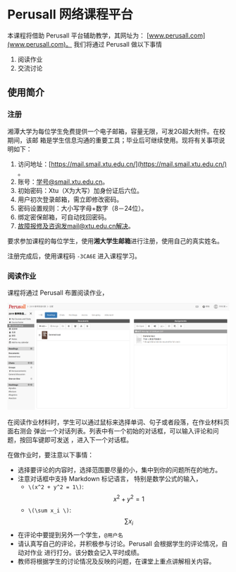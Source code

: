 # Perusall 网络课程平台

本课程将借助 Perusall 平台辅助教学，其网址为：
[www.perusall.com](www.perusall.com)。 我们将通过 Perusall 做以下事情

1. 阅读作业
1. 交流讨论  

## 使用简介 

### 注册

湘潭大学为每位学生免费提供一个电子邮箱，容量无限，可发2G超大附件。在校期间，该邮
箱是学生信息沟通的重要工具；毕业后可继续使用。现将有关事项说明如下：

1. 访问地址：[https://mail.smail.xtu.edu.cn/](https://mail.smail.xtu.edu.cn/) 。
1. 账号：学号@smail.xtu.edu.cn。
1. 初始密码：Xtu（X为大写）加身份证后六位。
1. 用户初次登录邮箱，需立即修改密码。
1. 密码设置规则：大小写字母+数字（8－24位）。
1. 绑定密保邮箱，可自动找回密码。
1. 故障报修及咨询发mail@xtu.edu.cn解决。  

要求参加课程的每位学生，使用**湘大学生邮箱**进行注册，使用自己的真实姓名。

注册完成后，使用课程码 `-3CA6E` 进入课程学习。


### 阅读作业

课程将通过 Perusall 布置阅读作业，

![](./figures/reading.png)

在阅读作业材料时，学生可以通过鼠标来选择单词、句子或者段落，在作业材料页面右测会
弹出一个对话列表。列表中有一个初始的对话框，可以输入评论和问题，按回车键即可发送
，进入下一个对话框。

在做作业时，要注意以下事情：

* 选择要评论的内容时，选择范围要尽量的小，集中到你的问题所在的地方。
* 注意对话框中支持 Markdown 标记语言， 特别是数学公式的输入，
    + `\(x^2 + y^2 = 1\)`: $$x^2 + y^2 =1$$
    + `\(\sum x_i \)`: $$\sum x_i$$
* 在评论中要提到另外一个学生，`@用户名`
* 请认真写自己的评论，并积极参与讨论。Perusall 会根据学生的评论情况，自动对作业
  进行打分。该分数会记入平时成绩。
* 教师将根据学生的讨论情况及反映的问题，在课堂上重点讲解相关内容。 


 
